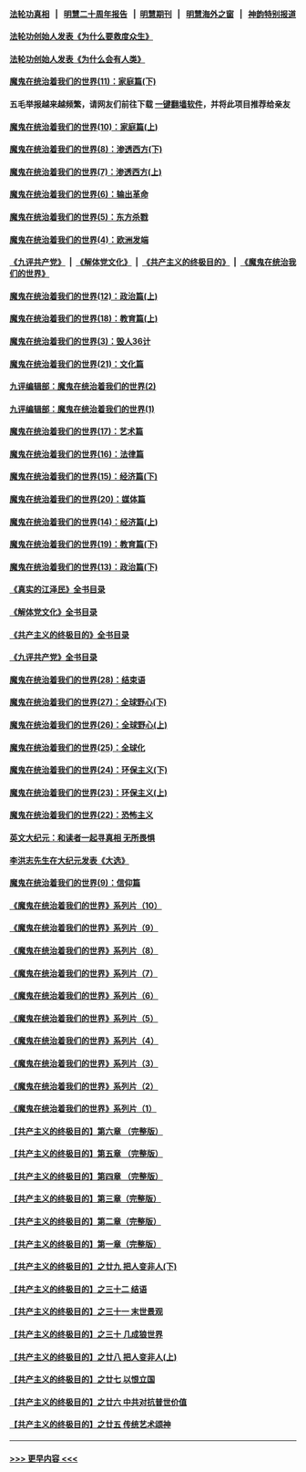 #### [法轮功真相](https://github.com/gfw-breaker/truth/blob/master/README.md?t=0) &nbsp;&nbsp;|&nbsp;&nbsp; [明慧二十周年报告](https://github.com/gfw-breaker/mh-reports/blob/master/README.md?t=0) &nbsp;&nbsp;|&nbsp;&nbsp;[明慧期刊](https://github.com/gfw-breaker/mh-qikan) &nbsp;&nbsp;|&nbsp;&nbsp; [明慧海外之窗](https://github.com/gfw-breaker/mh-news/blob/master/README.md?t=0) &nbsp;&nbsp;|&nbsp;&nbsp; [神韵特别报道](https://github.com/gfw-breaker/mh-news/blob/master/shenyun.md?t=0)
#### [法轮功创始人发表《为什么要救度众生》](../pages/nsc422/n13975246.md?t=05160643) 
#### [法轮功创始人发表《为什么会有人类》](../pages/nsc422/n13912117.md?t=05160643) 
#### [魔鬼在统治着我们的世界(11)：家庭篇(下)](../pages/nsc422/n10440961.md?t=05160643) 
#### 五毛举报越来越频繁，请网友们前往下载 [一键翻墙软件](https://github.com/gfw-breaker/ssr-accounts)，并将此项目推荐给亲友
#### [魔鬼在统治着我们的世界(10)：家庭篇(上)](../pages/nsc422/n10435448.md?t=05160643) 
#### [魔鬼在统治着我们的世界(8)：渗透西方(下)](../pages/nsc422/n10429603.md?t=05160643) 
#### [魔鬼在统治着我们的世界(7)：渗透西方(上)](../pages/nsc422/n10426013.md?t=05160643) 
#### [魔鬼在统治着我们的世界(6)：输出革命](../pages/nsc422/n10421536.md?t=05160643) 
#### [魔鬼在统治着我们的世界(5)：东方杀戮](../pages/nsc422/n10417707.md?t=05160643) 
#### [魔鬼在统治着我们的世界(4)：欧洲发端](../pages/nsc422/n10414890.md?t=05160643) 
#### [《九评共产党》](https://github.com/begood0513/9ping.md/blob/master/README.md) &nbsp;|&nbsp; [《解体党文化》](../../../../jtdwh.md/blob/master/README.md)  &nbsp;|&nbsp; [《共产主义的终极目的》](../../../../gczydzjmd.md/blob/master/README.md) &nbsp;|&nbsp; [《魔鬼在统治我们的世界》](../../../../mgztzwmdsj.md/blob/master/README.md) 
#### [魔鬼在统治着我们的世界(12)：政治篇(上)](../pages/nsc422/n10444576.md?t=05160643) 
#### [魔鬼在统治着我们的世界(18)：教育篇(上)](../pages/nsc422/n10526970.md?t=05160643) 
#### [魔鬼在统治着我们的世界(3)：毁人36计](../pages/nsc422/n10411583.md?t=05160643) 
#### [魔鬼在统治着我们的世界(21)：文化篇](../pages/nsc422/n10597706.md?t=05160643) 
#### [九评编辑部：魔鬼在统治着我们的世界(2)](../pages/nsc422/n10410036.md?t=05160643) 
#### [九评编辑部：魔鬼在统治着我们的世界(1)](../pages/nsc422/n10406825.md?t=05160643) 
#### [魔鬼在统治着我们的世界(17)：艺术篇](../pages/nsc422/n10499093.md?t=05160643) 
#### [魔鬼在统治着我们的世界(16)：法律篇](../pages/nsc422/n10485969.md?t=05160643) 
#### [魔鬼在统治着我们的世界(15)：经济篇(下)](../pages/nsc422/n10469975.md?t=05160643) 
#### [魔鬼在统治着我们的世界(20)：媒体篇](../pages/nsc422/n10586579.md?t=05160643) 
#### [魔鬼在统治着我们的世界(14)：经济篇(上)](../pages/nsc422/n10457370.md?t=05160643) 
#### [魔鬼在统治着我们的世界(19)：教育篇(下)](../pages/nsc422/n10564808.md?t=05160643) 
#### [魔鬼在统治着我们的世界(13)：政治篇(下)](../pages/nsc422/n10448270.md?t=05160643) 
#### [《真实的江泽民》全书目录](../pages/nsc422/n13721399.md?t=05160643) 
#### [《解体党文化》全书目录](../pages/nsc422/n13721157.md?t=05160643) 
#### [《共产主义的终极目的》全书目录](../pages/nsc422/n13721048.md?t=05160643) 
#### [《九评共产党》全书目录](../pages/nsc422/n13708085.md?t=05160643) 
#### [魔鬼在统治着我们的世界(28)：结束语](../pages/nsc422/n10936246.md?t=05160643) 
#### [魔鬼在统治着我们的世界(27)：全球野心(下)](../pages/nsc422/n10928319.md?t=05160643) 
#### [魔鬼在统治着我们的世界(26)：全球野心(上)](../pages/nsc422/n10900318.md?t=05160643) 
#### [魔鬼在统治着我们的世界(25)：全球化](../pages/nsc422/n10788205.md?t=05160643) 
#### [魔鬼在统治着我们的世界(24)：环保主义(下)](../pages/nsc422/n10695307.md?t=05160643) 
#### [魔鬼在统治着我们的世界(23)：环保主义(上)](../pages/nsc422/n10688613.md?t=05160643) 
#### [魔鬼在统治着我们的世界(22)：恐怖主义](../pages/nsc422/n10614727.md?t=05160643) 
#### [英文大纪元：和读者一起寻真相 无所畏惧](../pages/nsc422/n12542027.md?t=05160643) 
#### [李洪志先生在大纪元发表《大选》](../pages/nsc422/n12534746.md?t=05160643) 
#### [魔鬼在统治着我们的世界(9)：信仰篇](../pages/nsc422/n10432159.md?t=05160643) 
#### [《魔鬼在统治着我们的世界》系列片（10）](../pages/nsc422/n12292670.md?t=05160643) 
#### [《魔鬼在统治着我们的世界》系列片（9）](../pages/nsc422/n12290859.md?t=05160643) 
#### [《魔鬼在统治着我们的世界》系列片（8）](../pages/nsc422/n12287445.md?t=05160643) 
#### [《魔鬼在统治着我们的世界》系列片（7）](../pages/nsc422/n12283425.md?t=05160643) 
#### [《魔鬼在统治着我们的世界》系列片（6）](../pages/nsc422/n12282314.md?t=05160643) 
#### [《魔鬼在统治着我们的世界》系列片（5）](../pages/nsc422/n12281419.md?t=05160643) 
#### [《魔鬼在统治着我们的世界》系列片（4）](../pages/nsc422/n12274024.md?t=05160643) 
#### [《魔鬼在统治着我们的世界》系列片（3）](../pages/nsc422/n12271322.md?t=05160643) 
#### [《魔鬼在统治着我们的世界》系列片（2）](../pages/nsc422/n12269049.md?t=05160643) 
#### [《魔鬼在统治着我们的世界》系列片（1）](../pages/nsc422/n12267575.md?t=05160643) 
#### [【共产主义的终极目的】第六章 （完整版）](../pages/nsc422/n11428913.md?t=05160643) 
#### [【共产主义的终极目的】第五章 （完整版）](../pages/nsc422/n11428912.md?t=05160643) 
#### [【共产主义的终极目的】第四章 （完整版）](../pages/nsc422/n11428907.md?t=05160643) 
#### [【共产主义的终极目的】第三章（完整版）](../pages/nsc422/n11428848.md?t=05160643) 
#### [【共产主义的终极目的】第二章（完整版）](../pages/nsc422/n11428831.md?t=05160643) 
#### [【共产主义的终极目的】第一章（完整版）](../pages/nsc422/n11417651.md?t=05160643) 
#### [【共产主义的终极目的】之廿九 把人变非人(下)](../pages/nsc422/n11344140.md?t=05160643) 
#### [【共产主义的终极目的】之三十二 结语](../pages/nsc422/n11360535.md?t=05160643) 
#### [【共产主义的终极目的】之三十一 末世景观](../pages/nsc422/n11351129.md?t=05160643) 
#### [【共产主义的终极目的】之三十 几成狼世界](../pages/nsc422/n11348280.md?t=05160643) 
#### [【共产主义的终极目的】之廿八 把人变非人(上)](../pages/nsc422/n11340492.md?t=05160643) 
#### [【共产主义的终极目的】之廿七 以恨立国](../pages/nsc422/n11336944.md?t=05160643) 
#### [【共产主义的终极目的】之廿六 中共对抗普世价值](../pages/nsc422/n11324785.md?t=05160643) 
#### [【共产主义的终极目的】之廿五 传统艺术颂神](../pages/nsc422/n11296396.md?t=05160643) 

----
#### [ >>> 更早内容 <<< ](../indexes/nsc422-earlier.md)
